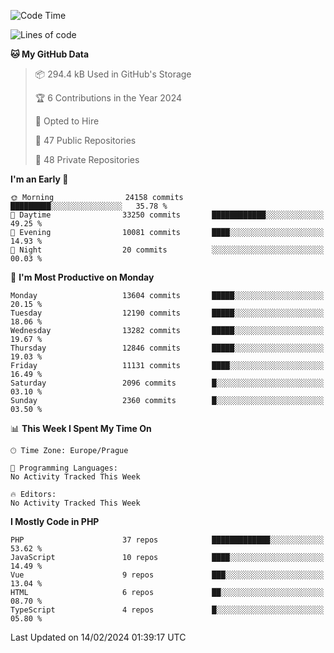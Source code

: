 <!--START_SECTION:waka-->
![Code Time](http://img.shields.io/badge/Code%20Time-1%2C583%20hrs%2058%20mins-blue)

![Lines of code](https://img.shields.io/badge/From%20Hello%20World%20I%27ve%20Written-21.2%20million%20lines%20of%20code-blue)

**🐱 My GitHub Data** 

> 📦 294.4 kB Used in GitHub's Storage 
 > 
> 🏆 6 Contributions in the Year 2024
 > 
> 💼 Opted to Hire
 > 
> 📜 47 Public Repositories 
 > 
> 🔑 48 Private Repositories 
 > 
**I'm an Early 🐤** 

```text
🌞 Morning                24158 commits       █████████░░░░░░░░░░░░░░░░   35.78 % 
🌆 Daytime                33250 commits       ████████████░░░░░░░░░░░░░   49.25 % 
🌃 Evening                10081 commits       ████░░░░░░░░░░░░░░░░░░░░░   14.93 % 
🌙 Night                  20 commits          ░░░░░░░░░░░░░░░░░░░░░░░░░   00.03 % 
```
📅 **I'm Most Productive on Monday** 

```text
Monday                   13604 commits       █████░░░░░░░░░░░░░░░░░░░░   20.15 % 
Tuesday                  12190 commits       █████░░░░░░░░░░░░░░░░░░░░   18.06 % 
Wednesday                13282 commits       █████░░░░░░░░░░░░░░░░░░░░   19.67 % 
Thursday                 12846 commits       █████░░░░░░░░░░░░░░░░░░░░   19.03 % 
Friday                   11131 commits       ████░░░░░░░░░░░░░░░░░░░░░   16.49 % 
Saturday                 2096 commits        █░░░░░░░░░░░░░░░░░░░░░░░░   03.10 % 
Sunday                   2360 commits        █░░░░░░░░░░░░░░░░░░░░░░░░   03.50 % 
```


📊 **This Week I Spent My Time On** 

```text
🕑︎ Time Zone: Europe/Prague

💬 Programming Languages: 
No Activity Tracked This Week

🔥 Editors: 
No Activity Tracked This Week
```

**I Mostly Code in PHP** 

```text
PHP                      37 repos            █████████████░░░░░░░░░░░░   53.62 % 
JavaScript               10 repos            ████░░░░░░░░░░░░░░░░░░░░░   14.49 % 
Vue                      9 repos             ███░░░░░░░░░░░░░░░░░░░░░░   13.04 % 
HTML                     6 repos             ██░░░░░░░░░░░░░░░░░░░░░░░   08.70 % 
TypeScript               4 repos             █░░░░░░░░░░░░░░░░░░░░░░░░   05.80 % 
```




 Last Updated on 14/02/2024 01:39:17 UTC
<!--END_SECTION:waka-->
<!--
**AlexKratky/AlexKratky** is a ✨ _special_ ✨ repository because its `README.md` (this file) appears on your GitHub profile.

Here are some ideas to get you started:

- 🔭 I’m currently working on ...
- 🌱 I’m currently learning ...
- 👯 I’m looking to collaborate on ...
- 🤔 I’m looking for help with ...
- 💬 Ask me about ...
- 📫 How to reach me: ...
- 😄 Pronouns: ...
- ⚡ Fun fact: ...
-->
